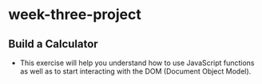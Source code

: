 # week-three-project

## Build a Calculator

* This exercise will help you understand how to use JavaScript functions as well as to start interacting with the DOM (Document Object Model).
